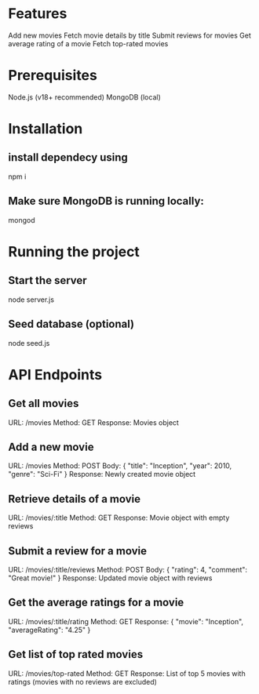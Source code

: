 # Features

Add new movies
Fetch movie details by title
Submit reviews for movies
Get average rating of a movie
Fetch top-rated movies

# Prerequisites

Node.js (v18+ recommended)
MongoDB (local)

# Installation

## install dependecy using

npm i

## Make sure MongoDB is running locally:

mongod

# Running the project

## Start the server

node server.js

## Seed database (optional)

node seed.js

# API Endpoints

## Get all movies

URL: /movies
Method: GET
Response: Movies object

## Add a new movie

URL: /movies
Method: POST
Body:
{
"title": "Inception",
"year": 2010,
"genre": "Sci-Fi"
}
Response: Newly created movie object

## Retrieve details of a movie

URL: /movies/:title
Method: GET
Response: Movie object with empty reviews

## Submit a review for a movie

URL: /movies/:title/reviews
Method: POST
Body:
{
"rating": 4,
"comment": "Great movie!"
}
Response: Updated movie object with reviews

## Get the average ratings for a movie

URL: /movies/:title/rating
Method: GET
Response:
{
"movie": "Inception",
"averageRating": "4.25"
}

## Get list of top rated movies

URL: /movies/top-rated
Method: GET
Response: List of top 5 movies with ratings (movies with no reviews are excluded)
